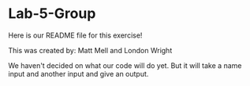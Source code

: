 # Lab-5-Group

Here is our README file for this exercise!

This was created by:
Matt Mell and London Wright

We haven't decided on what our code will do yet. 
But it will take a name input and another input and give an output.
